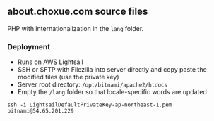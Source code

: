 ## about.choxue.com source files
PHP with internationalization in the `lang` folder. 

### Deployment

- Runs on AWS Lightsail
- SSH or SFTP with Filezilla into server directly and copy paste the modified files (use the private key)
- Server root directory: `/opt/bitnami/apache2/htdocs`
- Empty the `/lang` folder so that locale-specific words are updated

`ssh -i LightsailDefaultPrivateKey-ap-northeast-1.pem bitnami@54.65.201.229`
